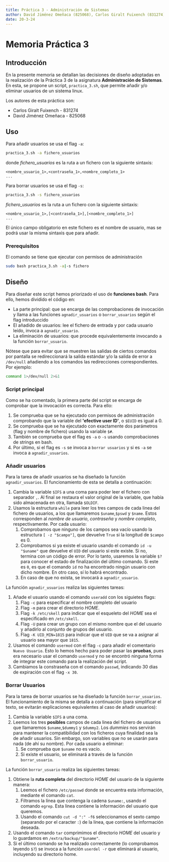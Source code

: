 ```yaml
---
title: Práctica 3 - Administración de Sistemas
author: David Jiménez Omeñaca (825068), Carlos Giralt Fuixench (831274)
date: 20-3-24
---
```


# Memoria Práctica 3

## Introducción

En la presente memoria se detallan las decisiones de diseño adoptadas en la realización de la Práctica 3 de la asignatura **Administración de Sistemas**. En esta, se propone un script, `practica_3.sh`, que permite añadir y/o eliminar usuarios de un sistema linux.

Los autores de esta práctica son:
- Carlos Giralt Fuixench - 831274
- David Jiménez Omeñaca - 825068

## Uso

Para añadir usuarios se usa el flag `-a`:

```bash
practica_3.sh -a fichero_usuarios
```

donde *fichero_usuarios* es la ruta a un fichero con la siguiente sintaxis:

```
<nombre_usuario_1>,<contraseña_1>,<nombre_completo_1>
...
```

Para borrar usuarios se usa el flag `-s`:

```bash
practica_3.sh -s fichero_usuarios
```

*fichero_usuarios* es la ruta a un fichero con la siguiente sintaxis:

```
<nombre_usuario_1>,[<contraseña_1>],[<nombre_completo_1>]
...
```

El único campo obligatorio en este fichero es el nombre de usuario, mas se podrá usar la misma sintaxis que para añadir.

### Prerequisitos

El comando se tiene que ejecutar con permisos de administración 

```bash
sudo bash practica_3.sh -a|-s fichero
```

## Diseño

Para diseñar este script hemos priorizado el uso de **funciones bash**. Para ello, hemos dividido el código en:
- La parte principal: que se encarga de las comprobaciones de invocación y llama a las funciones `agnadir_usuarios` o `borrar_usuarios` según el flag introduccido
- El añadido de usuarios: lee el fichero de entrada y por cada usuario leído, invoca a `agnadir_usuario`.
- La eliminación de usuarios: que procede equivalentemente invocando a la función `borrar_usuario`.

Nótese que para evitar que se muestren las salidas de ciertos comandos por pantalla se redireccionará la salida estándar y/o la salida de error a `/dev/null` añadiendo a los comandos las redirecciones correspondientes. Por ejemplo:

```bash
command 1>/dev/null 2>&1
```

### Script principal

Como se ha comentado, la primera parte del script se encarga de comprobar que la invocación es correcta. Para ello:
1. Se comprueba que se ha ejecutado con permisos de administración comprobando que la variable del **'efective user ID'**, o `$EUID` es igual a 0.
2. Se comprueba que se ha ejecutado con exactamente dos parámetros (flag y nombre de fichero) usando la variable `$#`. 
3. También se comprueba que el flag es `-a` o `-s` usando comprobaciones de strings en bash.
4. Por último, si el flag es `-s` se invoca a `borrar usuarios` y si es `-a` se invoca a `agnadir_usuarios`.

### Añadir usuarios

Para la tarea de añadir usuarios se ha diseñado la función `agnadir_usuarios`. El funcionamiento de esta se detalla a continuación:

1. Cambia la variable `$IFS` a una coma para poder leer el fichero con separador `,`. Al final se restaura el valor original de la variable, que había sido almacenada en otra, llamada `$OLDIF`.
2. Usamos la estructura `while` para leer los tres campos de cada linea del fichero de usuarios, a los que llamaremos `$uname`,`$pswd` y `$name`. Estos corresponden al *nombre de usuario*, *contraseña* y *nombre completo*, respectivamente. Por cada usuario:
   1. Comprobamos que ninguno de los campos sea vacío usando la estructura `[ -z "$campo"]`, que devuelve `True` si la longitud de `$campo` es 0.
   2. Comprobamos si ya existe el usuario usando el comando `id -u "$uname"` que devuelve el `UID` del usuario si este existe. Si no, termina con un código de error. Por lo tanto, usaremos la variable `$?` para conocer el estado de finalización del último comando. Si este es `0`, es que el comando `id` no ha encontrado ningún usuario con dicho nombre. En otro caso, sí lo habrá encontrado.
   3. En caso de que no exista, se invocará a `agnadir_usuario`.

La función `agnadir_usuarios` realiza las siguientes tareas:
1. Añade el usuario usando el comando `useradd` con los siguietes flags:
   1. Flag `-c` para especificar el nombre completo del usuario
   2. Flag `-m` para crear el directorio *HOME*.
   3. Flag `-k /etc/skell` para indicar que el esqueleto del *HOME* sea el especificado en `/etc/skell`.
   4. Flag `-U` para crear un grupo con el mismo nombre que el del usuario y añadirlo al conjunto de grupos del usuario.
   5. Flag `-K UID_MIN=1815` para indicar que el `UID` que se va a asignar al usuario sea mayor que `1815`.
2. Usamos el comando `usermod` con el flag `-c` para añadir el comentario `Nuevo Usuario`. Esto lo hemos hecho para poder pasar las **pruebas**, pues era necesario usar el comando `usermod` y no se encontró ninguna forma de integrar este comando para la realización del script.
3. Cambiamos la constraseña con el comando `passwd`, indicando 30 dias de expiración con el flag `-x 30`.

### Borrar Usuarios

Para la tarea de borrar usuarios se ha diseñado la función `borrar_usuarios`. El funcionamiento de la misma se detalla a continuación (para simplificar el texto, se evitarán explicaciones equivalentes al caso de añadir usuarios):
1. Cambia la variable `$IFS` a una coma.
2. Leemos los tres **posibles** campos de cada linea del fichero de usuarios que llamaremos `$uname`,`$dummy1` y `$dummy2`. Los *dummies* nos servirán para mantener la compatibilidad con los ficheros cuya finalidad sea la de añadir usuarios. Sin embargo, son variables que no se usarán para nada (de ahí su nombre). Por cada usuario a eliminar:
   1. Se comprueba que `$uname` no es vacío.
   2. Si existe el usuario, se eliminará a través de la función `borrar_usuario`.

La función `borrar_usuario` realiza las siguientes tareas:
1. Obtiene la **ruta completa** del directorio *HOME* del usuario de la siguiente manera:
   1. Leemos el fichero `/etc/passwd` donde se encuentra esta información, mediante el comando `cat`.
   2. Filtramos la línea que contenga la cadena `$uname:`, usando el comando `egrep`. Esta linea contiene la información del usuario que queremos.
   3. Usando el comando `cut -d ":" -f6` seleccionamos el sexto campo (separando por el caracter `:`) de la linea, que contiene la información deseada.
2. Usando el comando `tar` comprimimos el directorio *HOME* del usuario y lo guardamos en `/extra/backup/"$uname"`.
3. Si el último comando se ha realizado correctamente (lo comprobamos leyendo `$?`) se invoca a la función `userdel -r` que eliminará al usuario, incluyendo su directorio home.
